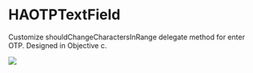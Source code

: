 # HAOTPTextField
Customize shouldChangeCharactersInRange delegate method for enter OTP. Designed in Objective c. 

![](/Resources/demo.gif)
